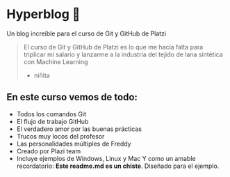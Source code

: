 # Hyperblog 💚
Un blog increíble para el curso de Git y GitHub de Platzi
>El curso de Git y GitHub de Platzi es lo que me hacía falta para triplicar mi salario y lanzarme a la industria del tejido de lana sintética con Machine Learning
> - niñita

## En este curso vemos de todo:
* Todos los comandos Git
* El flujo de trabajo GitHub
* El verdadero amor por las buenas prácticas
* Trucos muy locos del profesor
* Las personalidades múltiples de Freddy
* Creado por Plazi team
* Incluye ejemplos de Windows, Linux y Mac
Y como un amable recordatorio: **Este readme.md es un chiste**. Diseñado para el ejemplo.
